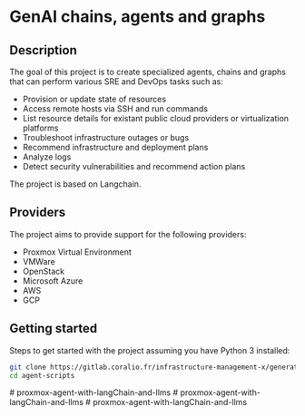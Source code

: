 # GenAI chains, agents and graphs

## Description

The goal of this project is to create specialized agents, chains and graphs that can perform various SRE and DevOps tasks such as:

* Provision or update state of resources
* Access remote hosts via SSH and run commands
* List resource details for existant public cloud providers or virtualization platforms
* Troubleshoot infrastructure outages or bugs
* Recommend infrastructure and deployment plans
* Analyze logs
* Detect security vulnerabilities and recommend action plans

The project is based on Langchain.

## Providers

The project aims to provide support for the following providers:

* Proxmox Virtual Environment
* VMWare
* OpenStack
* Microsoft Azure
* AWS
* GCP

## Getting started

Steps to get started with the project assuming you have Python 3 installed:

```bash
git clone https://gitlab.coralio.fr/infrastructure-management-x/generative-ai/agent-scripts.git
cd agent-scripts
```
#   p r o x m o x - a g e n t - w i t h - l a n g C h a i n - a n d - l l m s  
 #   p r o x m o x - a g e n t - w i t h - l a n g C h a i n - a n d - l l m s  
 #   p r o x m o x - a g e n t - w i t h - l a n g C h a i n - a n d - l l m s  
 